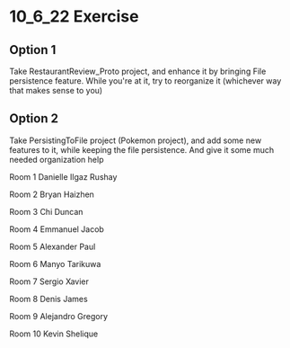 # 10_6_22 Exercise

## Option 1
Take RestaurantReview_Proto project, and enhance it by bringing File persistence feature. While you're at it, try to reorganize it (whichever way that makes sense to you)

## Option 2
Take PersistingToFile project (Pokemon project), and add some new features to it, while keeping the file persistence. And give it some much needed organization help

Room 1
Danielle
Ilgaz
Rushay

Room 2
Bryan
Haizhen

Room 3
Chi
Duncan

Room 4
Emmanuel
Jacob

Room 5
Alexander
Paul

Room 6
Manyo
Tarikuwa

Room 7
Sergio
Xavier

Room 8
Denis
James

Room 9
Alejandro
Gregory

Room 10
Kevin
Shelique